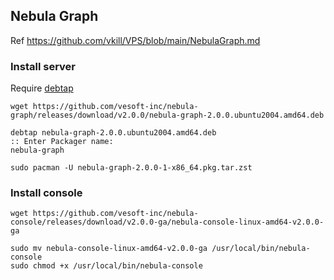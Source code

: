 ## Nebula Graph

Ref https://github.com/vkill/VPS/blob/main/NebulaGraph.md

### Install server

Require [debtap](https://github.com/vkill/Archlinux/blob/master/DebPackage.md#debtap)

```
wget https://github.com/vesoft-inc/nebula-graph/releases/download/v2.0.0/nebula-graph-2.0.0.ubuntu2004.amd64.deb

debtap nebula-graph-2.0.0.ubuntu2004.amd64.deb
:: Enter Packager name:
nebula-graph

sudo pacman -U nebula-graph-2.0.0-1-x86_64.pkg.tar.zst
```

### Install console

```
wget https://github.com/vesoft-inc/nebula-console/releases/download/v2.0.0-ga/nebula-console-linux-amd64-v2.0.0-ga

sudo mv nebula-console-linux-amd64-v2.0.0-ga /usr/local/bin/nebula-console
sudo chmod +x /usr/local/bin/nebula-console
```
